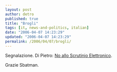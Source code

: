 ```yaml
---
layout: post
author: detro
published: true
title: "Brogli"
tags: [it, news-and-politics, italian]
date: "2006-04-07 14:23:29"
updated: "2006-04-07 14:23:29"
permalink: /2006/04/07/brogli/
---
```


Segnalazione.
Di Pietro: <a href="http://www.antoniodipietro.com/2006/04/no_allo_scrutinio_elettronico.html">No allo Scrutinio Elettronico</a>.

Grazie Sbatman.
